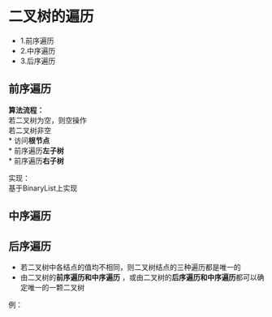 # 二叉树的遍历  

* 1.前序遍历  
* 2.中序遍历  
* 3.后序遍历  

 

## 前序遍历   

**算法流程：**  
若二叉树为空，则空操作  
若二叉树非空  
    * 访问**根节点**  
    * 前序遍历**左子树**    
    * 前序遍历**右子树**  

实现：  
基于BinaryList上实现  

   




## 中序遍历  

## 后序遍历  


* 若二叉树中各结点的值均不相同，则二叉树结点的三种遍历都是唯一的  
* 由二叉树的**前序遍历和中序遍历** ，或由二叉树的**后序遍历和中序遍历**都可以确定唯一的一颗二叉树  

例：
